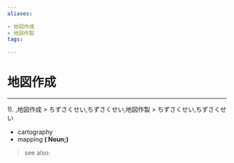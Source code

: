 ```yaml
---
aliases:
    
- 地図作成
- 地図作製
tags:
    
---
```


# 地図作成
---
1).
,地図作成 > ちずさくせい,ちずさくせい,地図作製 > ちずさくせい,ちずさくせい

- cartography
- mapping
**( Noun;)**
> see also: 
            